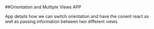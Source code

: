 ##Orientation and Multiple Views APP

App details how we can switch orientation and have the conent react as well as passing information between two different views.

